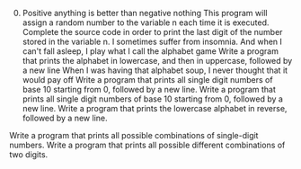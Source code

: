 0. Positive anything is better than negative nothing
This program will assign a random number to the variable n each time it is executed. Complete the source code in order to print the last digit of the number stored in the variable n.
I sometimes suffer from insomnia. And when I can't fall asleep, I play what I call the alphabet game
Write a program that prints the alphabet in lowercase, and then in uppercase, followed by a new line
When I was having that alphabet soup, I never thought that it would pay off
Write a program that prints all single digit numbers of base 10 starting from 0, followed by a new line.
Write a program that prints all single digit numbers of base 10 starting from 0, followed by a new line.
Write a program that prints the lowercase alphabet in reverse, followed by a new line.




Write a program that prints all possible combinations of single-digit numbers.
Write a program that prints all possible different combinations of two digits.
